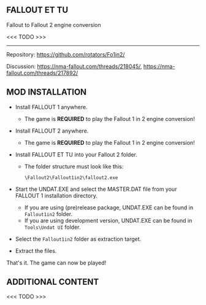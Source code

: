 FALLOUT ET TU
-------------

Fallout to Fallout 2 engine conversion

<<< TODO >>>

---

Repository: https://github.com/rotators/Fo1in2/

Discussion: https://nma-fallout.com/threads/218045/,
            https://nma-fallout.com/threads/217892/

MOD INSTALLATION
----------------

- Install FALLOUT 1 anywhere.
  - The game is **REQUIRED** to play the Fallout 1 in 2 engine conversion!

- Install FALLOUT 2 anywhere.
  - The game is **REQUIRED** to play the Fallout 1 in 2 engine conversion!

- Install FALLOUT ET TU into your Fallout 2 folder.
  - The folder structure must look like this:
    ```
    \Fallout2\Fallout1in2\fallout2.exe
    ```

- Start the UNDAT.EXE and select the MASTER.DAT file from your FALLOUT 1 installation directory.
  - If you are using (pre)release package, UNDAT.EXE can be found in `Fallout1in2` folder.
  - If you are using development version, UNDAT.EXE can be found in `Tools\Undat UI` folder.

- Select the `Fallout1in2` folder as extraction target.

- Extract the files.

That's it. The game can now be played!


ADDITIONAL CONTENT
------------------

<<< TODO >>>
